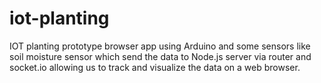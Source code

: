 # iot-planting
IOT planting prototype browser app using Arduino and some sensors like soil moisture sensor which send the data to Node.js server via router and socket.io allowing us to track and visualize the data on a web browser.
